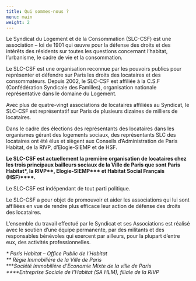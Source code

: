 ```yaml
---
title: Qui sommes-nous ?
menu: main
weight: 2
---
```

Le Syndicat du Logement et de la Consommation (SLC-CSF) est une association – loi de 1901 qui œuvre pour la défense des droits et des intérêts des résidents sur toutes les questions concernant l’habitat, l’urbanisme, le cadre de vie et la consommation.

Le SLC-CSF est une organisation reconnue par les pouvoirs publics pour représenter et défendre sur Paris les droits des locataires et des consommateurs. Depuis 2002, le SLC-CSF est affiliée à la C.S.F (Confédération Syndicale des Familles), organisation nationale représentative dans le domaine du Logement.

Avec plus de quatre-vingt associations de locataires affiliées au Syndicat, le SLC-CSF est représentatif sur Paris de plusieurs dizaines de milliers de locataires.

Dans le cadre des élections des représentants des locataires dans les organismes gérant des logements sociaux, des représentants SLC des locataires ont été élus et siègent aux Conseils d’Administration de Paris Habitat, de la RIVP, d’Elogie-SIEMP et de HSF.

**Le SLC-CSF est actuellement la première organisation de locataires chez les trois principaux bailleurs sociaux de la Ville de Paris que sont Paris Habitat\*, la RIVP\*\*, Elogie-SIEMP\*\*\* et Habitat Social Français (HSF)\*\*\*\*.**

Le SLC-CSF est indépendant de tout parti politique.

Le SLC-CSF a pour objet de promouvoir et aider les associations qui lui sont affiliées en vue de rendre plus efficace leur action de défense des droits des locataires.

L’ensemble du travail effectué par le Syndicat et ses Associations est réalisé avec le soutien d’une équipe permanente, par des militants et des responsables bénévoles qui exercent par ailleurs, pour la plupart d’entre eux, des activités professionnelles.

*\* Paris Habitat – Office Public de l’Habitat*\
*\*\* Régie Immobilière de la Ville de Paris*\
*\*\**Société Immobilière d’Economie Mixte de la ville de Paris*\
*\*\*\*\*Entreprise Sociale de l’Habitat (SA HLM), filiale de la RIVP*
